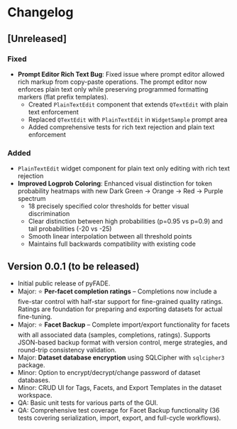 # Changelog

## [Unreleased]

### Fixed
- **Prompt Editor Rich Text Bug**: Fixed issue where prompt editor allowed rich markup from copy-paste operations. The prompt editor now enforces plain text only while preserving programmed formatting markers (flat prefix templates).
  - Created `PlainTextEdit` component that extends `QTextEdit` with plain text enforcement
  - Replaced `QTextEdit` with `PlainTextEdit` in `WidgetSample` prompt area
  - Added comprehensive tests for rich text rejection and plain text enforcement

### Added
- `PlainTextEdit` widget component for plain text only editing with rich text rejection
- **Improved Logprob Coloring**: Enhanced visual distinction for token probability heatmaps with new Dark Green → Orange → Red → Purple spectrum
  - 18 precisely specified color thresholds for better visual discrimination
  - Clear distinction between high probabilities (p=0.95 vs p=0.9) and tail probabilities (-20 vs -25)
  - Smooth linear interpolation between all threshold points
  - Maintains full backwards compatibility with existing code

## Version 0.0.1 (to be released)

- Initial public release of pyFADE.
- Major: ⭐ **Per-facet completion ratings** – Completions now include a five-star control with half-star support for fine-grained quality ratings. Ratings are foundation for preparing and exporting datasets for actual fine-tuning.
- Major: ⭐ **Facet Backup** – Complete import/export functionality for facets with all associated data (samples, completions, ratings). Supports JSON-based backup format with version control, merge strategies, and round-trip consistency validation.
- Major: **Dataset database encryption** using SQLCipher with `sqlcipher3` package.
- Minor: Option to encrypt/decrypt/change password of dataset databases.
- Minor: CRUD UI for Tags, Facets, and Export Templates in the dataset workspace.
- QA: Basic unit tests for various parts of the GUI.
- QA: Comprehensive test coverage for Facet Backup functionality (36 tests covering serialization, import, export, and full-cycle workflows).
